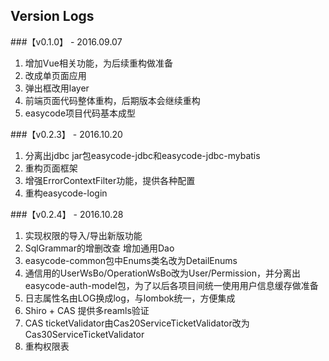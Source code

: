 ## Version Logs

###【v0.1.0】 - 2016.09.07

1. 增加Vue相关功能，为后续重构做准备
2. 改成单页面应用
3. 弹出框改用layer
4. 前端页面代码整体重构，后期版本会继续重构
5. easycode项目代码基本成型

###【v0.2.3】 - 2016.10.20

1. 分离出jdbc jar包easycode-jdbc和easycode-jdbc-mybatis
2. 重构页面框架
3. 增强ErrorContextFilter功能，提供各种配置
4. 重构easycode-login

###【v0.2.4】 - 2016.10.28

1. 实现权限的导入/导出新版功能
2. SqlGrammar的增删改查	增加通用Dao
3. easycode-common包中Enums类名改为DetailEnums
4. 通信用的UserWsBo/OperationWsBo改为User/Permission，并分离出easycode-auth-model包，为了以后各项目间统一使用用户信息缓存做准备
5. 日志属性名由LOG换成log，与lombok统一，方便集成
6. Shiro + CAS 提供多reamls验证
7. CAS ticketValidator由Cas20ServiceTicketValidator改为Cas30ServiceTicketValidator
8. 重构权限表
